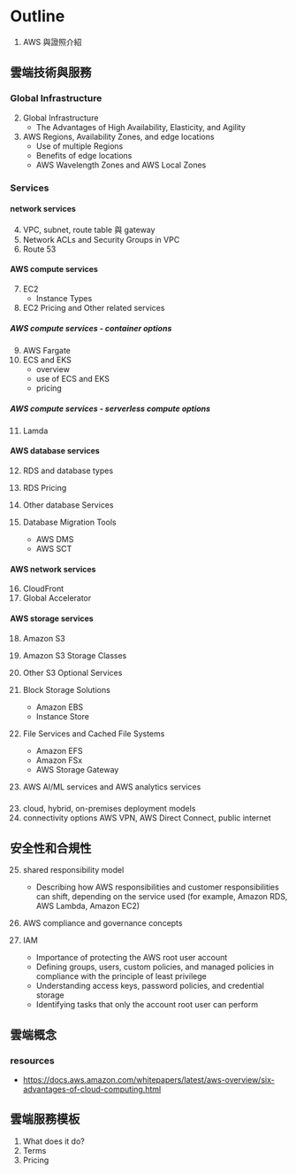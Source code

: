 # Outline

1. AWS 與證照介紹

## 雲端技術與服務

### Global Infrastructure

2. Global Infrastructure
   - The Advantages of High Availability, Elasticity, and Agility
3. AWS Regions, Availability Zones, and edge locations
   - Use of multiple Regions
   - Benefits of edge locations
   - AWS Wavelength Zones and AWS Local Zones

### Services

#### network services

4. VPC, subnet, route table 與 gateway
5. Network ACLs and Security Groups in VPC
6. Route 53

#### AWS compute services

7. EC2
   - Instance Types
8. EC2 Pricing and Other related services

##### AWS compute services - container options

9. AWS Fargate
10. ECS and EKS
    - overview
    - use of ECS and EKS
    - pricing

##### AWS compute services - serverless compute options

11. Lamda

#### AWS database services

12. RDS and database types
13. RDS Pricing
14. Other database Services

15. Database Migration Tools
    - AWS DMS
    - AWS SCT

#### AWS network services

16. CloudFront
17. Global Accelerator

#### AWS storage services

18. Amazon S3
19. Amazon S3 Storage Classes
20. Other S3 Optional Services

21. Block Storage Solutions

    - Amazon EBS
    - Instance Store

22. File Services and Cached File Systems

    - Amazon EFS
    - Amazon FSx
    - AWS Storage Gateway

23. AWS AI/ML services and AWS analytics services

###

23. cloud, hybrid, on-premises deployment models
24. connectivity options AWS VPN, AWS Direct
    Connect, public internet

## 安全性和合規性

25. shared responsibility model

    - Describing how AWS responsibilities and customer responsibilities can shift,
      depending on the service used (for example, Amazon RDS, AWS Lambda,
      Amazon EC2)

26. AWS compliance and governance concepts
27. IAM
    - Importance of protecting the AWS root user account
    - Defining groups, users, custom policies, and managed policies in compliance with the principle of least privilege
    - Understanding access keys, password policies, and credential storage
    - Identifying tasks that only the account root user can perform

## 雲端概念

### resources

- https://docs.aws.amazon.com/whitepapers/latest/aws-overview/six-advantages-of-cloud-computing.html

## 雲端服務模板

1. What does it do?
2. Terms
3. Pricing
